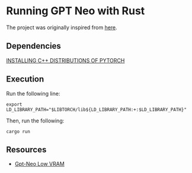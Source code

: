 # Running GPT Neo with Rust

The project was originally inspired from [here](https://github.com/Me163/youtube/tree/main/bert_test).

## Dependencies

[INSTALLING C++ DISTRIBUTIONS OF PYTORCH](https://pytorch.org/cppdocs/installing.html)

## Execution

Run the following line:

`export LD_LIBRARY_PATH="$LIBTORCH/lib${LD_LIBRARY_PATH:+:$LD_LIBRARY_PATH}"`

Then, run the following:

`cargo run`

## Resources

* [Gpt-Neo Low VRAM](https://github.com/arrmansa/Basic-UI-for-GPT-Neo-with-low-vram)
